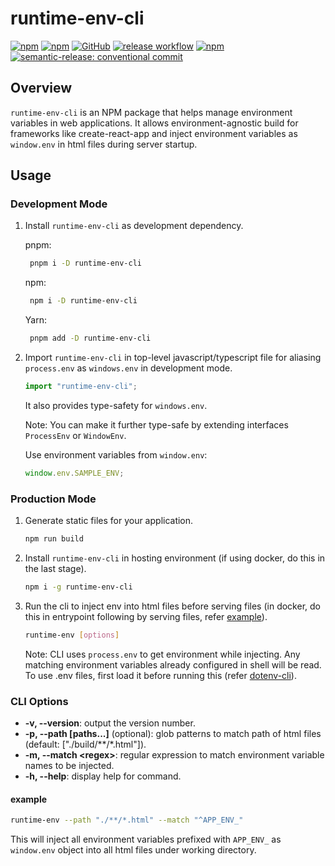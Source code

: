 # runtime-env-cli

[![npm](https://img.shields.io/npm/v/runtime-env-cli.svg)](https://www.npmjs.org/package/runtime-env-cli)
[![npm](https://img.shields.io/npm/dm/runtime-env-cli.svg)](https://www.npmjs.org/package/runtime-env-cli)
[![GitHub](https://img.shields.io/github/issues/JoseVSeb/runtime-env.svg)](https://github.com/JoseVSeb/runtime-env/issues)
[![release workflow](https://github.com/JoseVSeb/runtime-env/actions/workflows/release.yaml/badge.svg)](https://github.com/JoseVSeb/runtime-env/actions/workflows/release.yaml)
[![npm](https://img.shields.io/npm/l/runtime-env-cli.svg)](https://www.npmjs.org/package/runtime-env-cli)
[![semantic-release: conventional commit](https://img.shields.io/badge/semantic--release-conventionalcommit-e10079?logo=semantic-release)](https://github.com/semantic-release/semantic-release)

## Overview

`runtime-env-cli` is an NPM package that helps manage environment variables in web applications. It allows environment-agnostic build for frameworks like create-react-app and inject environment variables as `window.env` in html files during server startup.

## Usage

### Development Mode

1. Install `runtime-env-cli` as development dependency.

   pnpm:

   ```bash
    pnpm i -D runtime-env-cli
   ```

   npm:

   ```bash
    npm i -D runtime-env-cli
   ```

   Yarn:

   ```bash
    pnpm add -D runtime-env-cli
   ```

2. Import `runtime-env-cli` in top-level javascript/typescript file for aliasing `process.env` as `windows.env` in development mode.

   ```ts
   import "runtime-env-cli";
   ```

   It also provides type-safety for `windows.env`.

   Note: You can make it further type-safe by extending interfaces `ProcessEnv` or `WindowEnv`.

   Use environment variables from `window.env`:

   ```ts
   window.env.SAMPLE_ENV;
   ```

### Production Mode

1. Generate static files for your application.

   ```bash
   npm run build
   ```

2. Install `runtime-env-cli` in hosting environment (if using docker, do this in the last stage).

   ```bash
   npm i -g runtime-env-cli
   ```

3. Run the cli to inject env into html files before serving files (in docker, do this in entrypoint following by serving files, refer [example](https://github.com/JoseVSeb/runtime-env/tree/main/examples/cra)).

   ```bash
   runtime-env [options]
   ```

   Note: CLI uses `process.env` to get environment while injecting. Any matching environment variables already configured in shell will be read. To use .env files, first load it before running this (refer [dotenv-cli](https://www.npmjs.com/package/dotenv-cli)).

### CLI Options

- **-v, --version**: output the version number.
- **-p, --path [paths...]** (optional): glob patterns to match path of html files (default: ["./build/**/*.html"]).
- **-m, --match \<regex\>**: regular expression to match environment variable names to be injected.
- **-h, --help**: display help for command.

#### example

```bash
runtime-env --path "./**/*.html" --match "^APP_ENV_"
```

This will inject all environment variables prefixed with `APP_ENV_` as `window.env` object into all html files under working directory.
